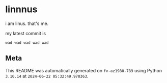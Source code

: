 # linnnus

i am linus. that's me.

my latest commit is

```
wad wad wad wad wad
```

## Meta

This README was automatically generated on `fv-az1980-789` using Python
`3.10.14` at `2024-06-22 05:32:49.970363`.
